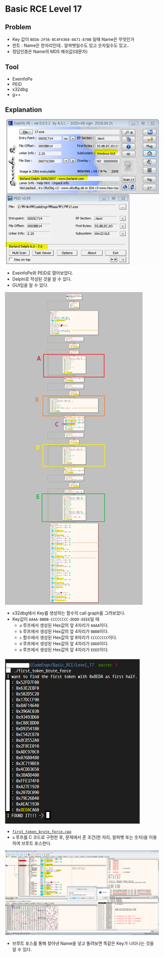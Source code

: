 # Basic RCE Level 17

## Problem
* Key 값이 `BEDA-2F56-BC4F4368-8A71-870B` 일때 Name은 무엇인가 
* 힌트 : Name은 한자리인데.. 알파벳일수도 있고 숫자일수도 있고.. 
* 정답인증은 Name의 MD5 해쉬값(대문자) 

## Tool
* ExeinfoPe
* PEiD
* x32dbg
* g++

## Explanation
![](./1.PNG?raw=true)
* ExeinfoPe와 PEiD로 열어보았다.
* Delphi로 작성된 것을 알 수 있다.
* GUI임을 알 수 있다.

![](./2.PNG?raw=true)
* x32dbg에서 Key를 생성하는 함수의 call graph를 그려보았다.
* Key값이 `AAAA-BBBB-CCCCCCCC-DDDD-EEEE`일 때
	- `a` 루프에서 생성된 Hex값의 앞 4자리가 `AAAA`이다.
	- `b` 루프에서 생성된 Hex값의 앞 4자리가 `BBBB`이다.
	- `c` 함수에서 생성된 Hex값의 앞 8자리가 `CCCCCCCC`이다.
	- `d` 루프에서 생성된 Hex값의 앞 4자리가 `DDDD`이다.
	- `e` 루프에서 생성된 Hex값의 앞 4자리가 `EEEE`이다.

![](./3.PNG?raw=true)
* [`first_token_brute_force.cpp`](./first_token_brute_force.cpp)
* `a` 루프를 C 코드로 구현한 후, 문제에서 준 조건(한 자리, 알파벳 또는 숫자)을 이용하여 브루트 포스한다.

![](./4.PNG?raw=true)
* 브루트 포스를 통해 찾아낸 Name을 넣고 돌려보면 똑같은 Key가 나타나는 것을 알 수 있다.